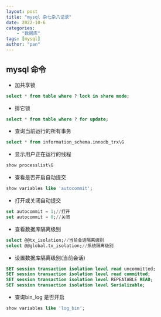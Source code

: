 ```yaml
---
layout: post
title: "mysql 杂七杂八记录"
date: 2022-10-6
categories: 
    - "数据库"
tags: [mysql]
author: "pan"
---
```


## mysql 命令

+ 加共享锁

```sql
select * from table where ? lock in share mode;
```

+ 排它锁
  
```sql
select * from table where ? for update;
```

+ 查询当前运行的所有事务

```sql
select * from information_schema.innodb_trx\G
```

+ 显示用户正在运行的线程

```sql
show processlist\G
```

+ 查看是否开启自动提交

```sql
show variables like 'autocommit';
```

+ 打开或关闭自动提交

```sql
set autocommit = 1;//打开
set autocommit = 0;//关闭
```

+ 查看数据库隔离级别

```sql
select @@tx_isolation;//当前会话隔离级别
select @@global.tx_isolation;//系统隔离级别
```

+ 设置数据库隔离级别(当前会话)

```sql
SET session transaction isolation level read uncommitted;
SET session transaction isolation level read committed;
SET session transaction isolation level REPEATABLE READ;
SET session transaction isolation level Serializable;
```

+ 查询bin_log 是否开启

```sql
show variables like 'log_bin';
```
